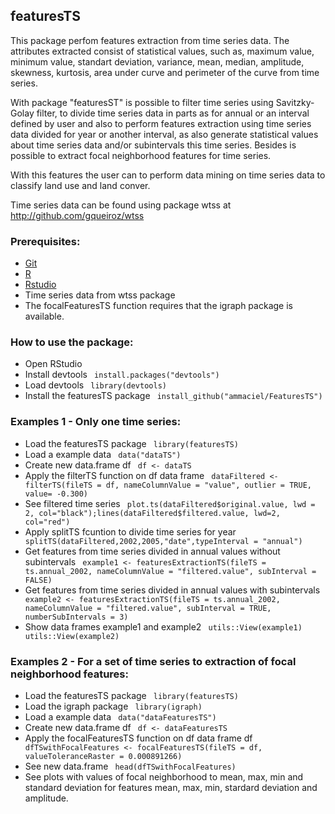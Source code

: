 <h2>featuresTS</h2>

This package perfom features extraction from time series data. The attributes extracted consist of statistical values, such as, maximum value, minimum value, standart deviation, variance, mean, median, amplitude, skewness, kurtosis, area under curve and perimeter of the curve from time series. 

With package "featuresST" is possible to filter time series using Savitzky-Golay filter, to divide time series data in parts as for annual or an interval defined by user and also to perform features extraction using time series data divided for year or another interval, as also generate statistical values about time series data and/or subintervals this time series. Besides is possible to extract focal neighborhood features for time series. 

With this features the user can to perform data mining on time series data to classify land use and land conver.

Time series data can be found using package wtss at <a href="http://github.com/gqueiroz/wtss/">http://github.com/gqueiroz/wtss<a>

<h3>Prerequisites: </h3> 
<ul>
  <li><a href="http://git-scm.com/">Git</a></li>
  <li><a href="http://www.r-project.org/">R</a></li>
  <li><a href="http://www.rstudio.com/">Rstudio</a></li>
  <li>Time series data from wtss package </li>
  <li>The focalFeaturesTS function requires that the igraph package is available. </li> 
</ul>

<h3>How to use the package:</h3>
<ul>
  <li>Open RStudio</li>
  <li>Install devtools <code> install.packages("devtools") </code> </li>
  <li>Load devtools <code> library(devtools) </code> </li>
  <li>Install the featuresTS package <code> install_github("ammaciel/FeaturesTS") </code> </li>
</ul>

<h3>Examples 1 - Only one time series:</h3>
<ul>
  <li> Load the featuresTS package <code> library(featuresTS) </code></li>
  <li> Load a example data <code> data("dataTS") </code></li>
  <li> Create new data.frame df <code> df <- dataTS </code></li>
  <li> Apply the filterTS function on df data frame <code> dataFiltered <- filterTS(fileTS = df, nameColumnValue = "value", outlier = TRUE, value= -0.300)  </code></li>
  <li> See filtered time series <code> plot.ts(dataFiltered$original.value, lwd = 2, col="black");lines(dataFiltered$filtered.value, lwd=2, col="red") </code></li>
  <li> Apply splitTS fcuntion to divide time series for year <code> splitTS(dataFiltered,2002,2005,"date",typeInterval = "annual") </code></li>
  <li> Get features from time series divided in annual values without subintervals <code> example1 <- featuresExtractionTS(fileTS = ts.annual_2002, nameColumnValue = "filtered.value", subInterval = FALSE) </code> </li>
  <li> Get features from time series divided in annual values with subintervals <code> example2 <- featuresExtractionTS(fileTS = ts.annual_2002, nameColumnValue = "filtered.value", subInterval = TRUE, numberSubIntervals = 3) </code> </li>
  <li> Show data frames example1 and example2 <code> utils::View(example1) </code> <code> utils::View(example2) </code> </li>
</ul>  

<h3>Examples 2 - For a set of time series to extraction of focal neighborhood features:</h3>
<ul>
  <li> Load the featuresTS package <code> library(featuresTS) </code></li>
  <li> Load the igraph package <code> library(igraph) </code></li>
  <li> Load a example data <code> data("dataFeaturesTS") </code></li>
  <li> Create new data.frame df <code> df <- dataFeaturesTS </code></li>
  <li> Apply the focalFeaturesTS function on df data frame df <code> dfTSwithFocalFeatures <- focalFeaturesTS(fileTS = df, valueToleranceRaster = 0.000891266)  </code></li>
  <li> See new data.frame <code> head(dfTSwithFocalFeatures) </code></li>
  <li> See plots with values of focal neighborhood to mean, max, min and standard deviation for features mean, max, min, stardard deviation and amplitude.  
</ul> 
  
  
